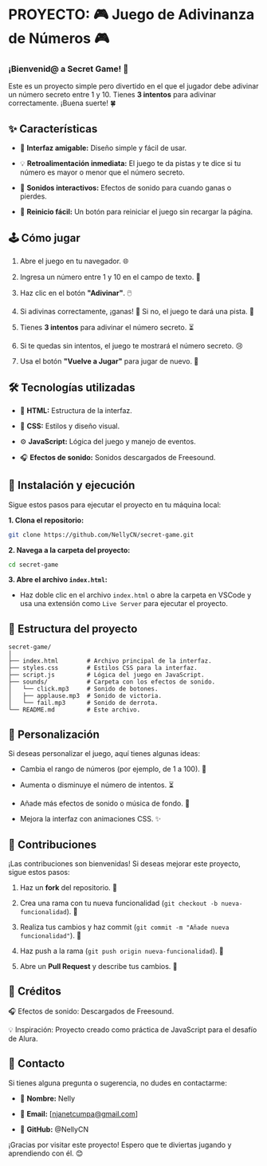 # PROYECTO: 🎮 Juego de Adivinanza de Números 🎮

### ¡Bienvenid@ a __Secret Game__! 🎉 

Este es un proyecto simple pero divertido en el que el jugador debe adivinar un número secreto entre 1 y 10. Tienes __3 intentos__ para adivinar correctamente. ¡Buena suerte! 🍀

## ✨ Características

- 🎨 **Interfaz amigable:** Diseño simple y fácil de usar.

- 💡 **Retroalimentación inmediata:** El juego te da pistas y te dice si tu número es mayor o menor que el número secreto.

-  🎵 **Sonidos interactivos:** Efectos de sonido para cuando ganas o pierdes.

- 🔄 **Reinicio fácil:** Un botón para reiniciar el juego sin recargar la página.

## 🕹️ Cómo jugar

1. Abre el juego en tu navegador. 🌐

2. Ingresa un número entre 1 y 10 en el campo de texto. 🔢

3. Haz clic en el botón **"Adivinar"**. 🖱️

4. Si adivinas correctamente, ¡ganas! 🎉 Si no, el juego te dará una pista. 🤔

5. Tienes **3 intentos** para adivinar el número secreto. ⏳

6. Si te quedas sin intentos, el juego te mostrará el número secreto. 😢

7. Usa el botón **"Vuelve a Jugar"** para jugar de nuevo. 🔄

## 🛠️ Tecnologías utilizadas
- 📄 **HTML:** Estructura de la interfaz.

- 🎨 **CSS:** Estilos y diseño visual.

- ⚙️ **JavaScript:** Lógica del juego y manejo de eventos.

- 🎧 **Efectos de sonido:** Sonidos descargados de Freesound.

## 🚀 Instalación y ejecución
Sigue estos pasos para ejecutar el proyecto en tu máquina local:

__1. Clona el repositorio:__
```bash
git clone https://github.com/NellyCN/secret-game.git
```

__2. Navega a la carpeta del proyecto:__

```bash
cd secret-game
```

__3. Abre el archivo `index.html`:__

- Haz doble clic en el archivo `index.html` o abre la carpeta en VSCode y usa una extensión como `Live Server` para ejecutar el proyecto.

## 📂 Estructura del proyecto
```
secret-game/
│
├── index.html        # Archivo principal de la interfaz.
├── styles.css        # Estilos CSS para la interfaz.
├── script.js         # Lógica del juego en JavaScript.
├── sounds/           # Carpeta con los efectos de sonido.
│   └── click.mp3     # Sonido de botones.
│   ├── applause.mp3  # Sonido de victoria.
│   └── fail.mp3      # Sonido de derrota.
└── README.md         # Este archivo.
```

## 🎨 Personalización
Si deseas personalizar el juego, aquí tienes algunas ideas:

- Cambia el rango de números (por ejemplo, de 1 a 100). 🔢

- Aumenta o disminuye el número de intentos. ⏳

- Añade más efectos de sonido o música de fondo. 🎵

- Mejora la interfaz con animaciones CSS. ✨

## 🤝 Contribuciones
¡Las contribuciones son bienvenidas! Si deseas mejorar este proyecto, sigue estos pasos:

1. Haz un **fork** del repositorio. 🍴

2. Crea una rama con tu nueva funcionalidad (`git checkout -b nueva-funcionalidad`). 🌿

3. Realiza tus cambios y haz commit (`git commit -m "Añade nueva funcionalidad"`). 💾

4. Haz push a la rama (`git push origin nueva-funcionalidad`). 🚀

5. Abre un **Pull Request** y describe tus cambios. 📄

## 🙏 Créditos
🎧 Efectos de sonido: Descargados de Freesound.

💡 Inspiración: Proyecto creado como práctica de JavaScript para el desafío de Alura.

## 📧 Contacto
Si tienes alguna pregunta o sugerencia, no dudes en contactarme:

* 👤 **Nombre:** Nelly

* 📧 **Email:** [njanetcumpa@gmail.com]

* 🐙 **GitHub:** @NellyCN

¡Gracias por visitar este proyecto! Espero que te diviertas jugando y aprendiendo con él. 😊